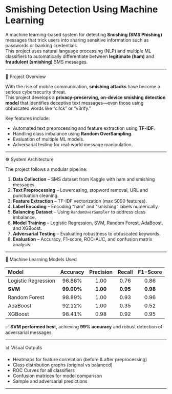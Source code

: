 # Smishing Detection Using Machine Learning

A machine learning-based system for detecting **Smishing (SMS Phishing)** messages that trick users into sharing sensitive information such as passwords or banking credentials.  
This project uses natural language processing (NLP) and multiple ML classifiers to automatically differentiate between **legitimate (ham)** and **fraudulent (smishing)** SMS messages.

---
🧠 Project Overview

With the rise of mobile communication, **smishing attacks** have become a serious cybersecurity threat.  
This project develops a **privacy-preserving, on-device smishing detection model** that identifies deceptive text messages—even those using obfuscated words like “cl!ck” or “v3rify.”

Key features include:
- Automated text preprocessing and feature extraction using **TF-IDF**.
- Handling class imbalance using **Random OverSampling**.
- Evaluation of multiple ML models.
- Adversarial testing for real-world message manipulation.

---
⚙️ System Architecture

The project follows a modular pipeline:

1. **Data Collection** – SMS dataset from Kaggle with ham and smishing messages.  
2. **Text Preprocessing** – Lowercasing, stopword removal, URL and punctuation cleaning.  
3. **Feature Extraction** – TF-IDF vectorization (max 5000 features).  
4. **Label Encoding** – Encoding “ham” and “smishing” labels numerically.  
5. **Balancing Dataset** – Using `RandomOverSampler` to address class imbalance.  
6. **Model Training** – Logistic Regression, SVM, Random Forest, AdaBoost, and XGBoost.  
7. **Adversarial Testing** – Evaluating robustness to obfuscated keywords.  
8. **Evaluation** – Accuracy, F1-score, ROC-AUC, and confusion matrix analysis.

---
🧩 Machine Learning Models Used

| Model | Accuracy | Precision | Recall | F1-Score |
|:------|:---------:|:----------:|:-------:|:--------:|
| Logistic Regression | 96.86% | 1.00 | 0.76 | 0.86 |
| **SVM** | **99.00%** | **1.00** | **0.95** | **0.98** |
| Random Forest | 98.89% | 1.00 | 0.93 | 0.96 |
| AdaBoost | 92.12% | 1.00 | 0.35 | 0.52 |
| XGBoost | 98.41% | 0.98 | 0.92 | 0.95 |

✅ **SVM performed best**, achieving **99% accuracy** and robust detection of adversarial messages.

---
📊 Visual Outputs

- Heatmaps for feature correlation (before & after preprocessing)
- Class distribution graphs (original vs balanced)
- ROC Curves for all classifiers
- Confusion matrices for model comparison
- Sample and adversarial predictions

---


